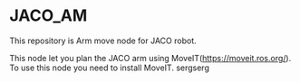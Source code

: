 # JACO_AM
This repository is Arm move node for JACO robot.

This node let you plan the JACO arm using MoveIT(https://moveit.ros.org/).
To use this node you need to install MoveIT. sergserg